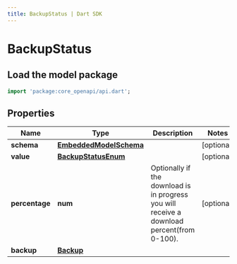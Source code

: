 ```yaml
---
title: BackupStatus | Dart SDK
---
```


# BackupStatus

## Load the model package
```dart
import 'package:core_openapi/api.dart';
```

## Properties
Name | Type | Description | Notes
------------ | ------------- | ------------- | -------------
**schema** | [**EmbeddedModelSchema**](EmbeddedModelSchema) |  | [optional] 
**value** | [**BackupStatusEnum**](BackupStatusEnum) |  | [optional] 
**percentage** | **num** | Optionally if the download is in progress you will receive a download percent(from 0-100). | [optional] 
**backup** | [**Backup**](Backup) |  | 




